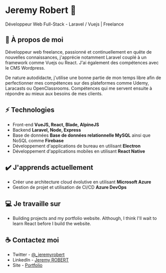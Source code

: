 # Jeremy Robert 👋
Développeur Web Full-Stack - Laravel / Vuejs | Freelance

## 📘 À propos de moi
Développeur web freelance, passionné et continuellement en quête de nouvelles connaissances, j'apprécie notamment Laravel couplé à un framework comme Vuejs ou React. J'ai également des compétences avec le CMS Wordpress.

De nature autodidacte, j'utilise une bonne partie de mon temps libre afin de perfectionner mes compétences sur des plateformes comme Udemy, Laracasts ou OpenClassrooms. Compétences qui me servent ensuite à répondre au mieux aux besoins de mes clients.

## ⚡ Technologies
- Front-end **VueJS, React, Blade, AlpineJS**
- Backend **Laravel, Node, Express**
- Base de données **Base de données relationnelle MySQL** ainsi que NoSQL comme **Firebase**
- Développement d'applications de bureau en utilisant **Electron**
- Développement d'applications mobiles en utilisant **React Native**

## ✔️ J'apprends actuellement
- Créer une architecture cloud évolutive en utilisant **Microsoft Azure**
- Gestion de projet et utilisation de CI/CD **Azure DevOps**

## 💻 Je travaille sur
- Building projects and my portfolio website. 
Although, I think I'll wait to learn React before I build the website.

## ☕ Contactez moi
- Twitter - [@_jeremyrobert](https://twitter.com/_jeremyrobert)
- LinkedIn - [Jeremy ROBERT](https://in.linkedin.com/in/jeremy-robert)
- Site - [Portfolio](https://jeremyrobert.fr)
